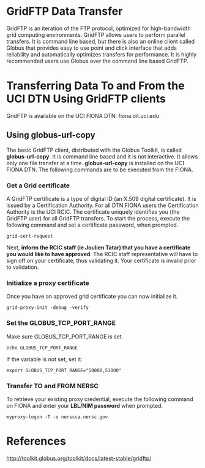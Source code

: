 # GridFTP Data Transfer

GridFTP is an iteration of the FTP protocol, optimized for high-bandwidth grid computing environments.  GridFTP allows users to perform parallel transfers.  It is command line based, but there is also an online client called Globus that provides easy to use point and click interface that adds reliability and automatically optimizes transfers for performance.  It is highly recommended users use Globus over the command line based GridFTP.

# Transferring Data To and From the UCI DTN Using GridFTP clients

GridFTP is available on the UCI FIONA DTN: fiona.oit.uci.edu

## Using globus-url-copy
The basic GridFTP client, distributed with the Globus Toolkit, is called **globus-url-copy**.  It is command line based and it is not interactive.  It allows only one file transfer at a time.  **globus-url-copy** is installed on the UCI FIONA DTN.  The following commands are to be executed from the FIONA.

### Get a Grid certificate
A GridFTP certificate is a type of digital ID (an X.509 digital certificate).  It is issued by a Certification Authority.  For all DTN FIONA users the Certification Authority is the UCI RCIC.  The certificate uniquely identifies you (the GridFTP user) for all GridFTP transfers.  To start the process, execute the following command and set a certificate password, when prompted.

```
grid-cert-request
```

Next, **inform the RCIC staff (ie Joulien Tatar) that you have a certificate you would like to have approved**.  The RCIC staff representative will have to sign off on your certificate, thus validating it.  Your certificate is invalid prior to validation.

### Initialize a proxy certificate

Once you have an approved grid certificate you can now initialize it.

```
grid-proxy-init -debug -verify
```

### Set the GLOBUS_TCP_PORT_RANGE

Make sure GLOBUS_TCP_PORT_RANGE is set.

```
echo GLOBUS_TCP_PORT_RANGE
```

If the variable is not set, set it:

```
export GLOBUS_TCP_PORT_RANGE="50000,51000"
```

### Transfer TO and FROM NERSC

To retrieve your existing proxy credential, execute the following command on FIONA and enter your **LBL/NIM password** when prompted.

```
myproxy-logon -T -s nerscca.nersc.gov
```


# References
http://toolkit.globus.org/toolkit/docs/latest-stable/gridftp/
